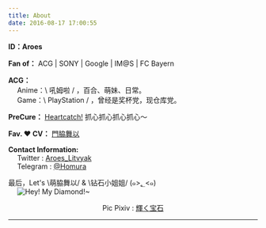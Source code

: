 ```yaml
---
title: About
date: 2016-08-17 17:00:55
---
```

**ID：Aroes**


**Fan of：** ACG | SONY | Google | IM@S | FC Bayern

**ACG：**  
&emsp; Anime：\ 吼姆啦 / ，百合、萌妹、日常。  
&emsp; Game：\ PlayStation / ，曾经是奖杯党，现仓库党。  

**PreCure：** [Heartcatch!](https://asahi.co.jp/heartcatch_precure/) 抓心抓心抓心抓心～

**Fav. ❤ CV：** [門脇舞以](https://potofu.me/kadomaita)

**Contact Information:**  
&emsp; Twitter : [Aroes_Litvyak](https://twitter.com/Aroes_Litvyak)    
&emsp; Telegram : [@Homura](https://t.me/homura)  

最后，Let's \萌脇舞以/ & \钻石小姐姐/ (๑>؂<๑)  
&emsp; ![Hey! My Diamond!~ ](https://m.nep.me/blog/page/diamond.jpg)

<p style="text-align: center">Pic Pixiv : <a href="https://www.pixiv.net/artworks/65542362">輝く宝石</a></p>


----